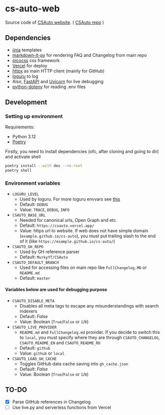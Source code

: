 # cs-auto-web

Source code of [CSAuto website](https://csauto.vercel.app). ( [CSAuto repo](https://github.com/MurkyYT/CSAuto) )

## Dependencies

- [jinja](https://jinja.palletsprojects.com) templates
- [markdown-it-py](https://github.com/executablebooks/markdown-it-py) for rendering FAQ and Changelog from main repo
- [picocss](https://picocss.com) css framework
- [Vercel](https://vercel.com) for deploy
- [httpx](https://www.python-httpx.org) as main HTTP client (mainly for GitHub)
- [loguru](https://github.com/Delgan/loguru) to log
- Also, [FastAPI](https://fastapi.tiangolo.com) and [Uvicorn](https://www.uvicorn.org) for live debugging
- [python-dotenv](https://github.com/theskumar/python-dotenv) for reading .env files

## Development

### Setting up environment

Requirements:

- Python 3.12
- [Poetry](https://python-poetry.org)

Firstly, you need to install dependencies (ofc, after cloning and going to dir) and activate shell

```bash
poetry install --with dev --no-root
poetry shell
```

### Environment variables

- `LOGURU_LEVEL`
  - Used by loguru. For more loguru envvars see [this](https://github.com/Delgan/loguru/blob/master/loguru/_defaults.py)
  - Default: `DEBUG`
  - Value: `TRACE`, `DEBUG`, `INFO`
- `CSAUTO_BASE_URL`
  - Needed for canonical urls, Open Graph and etc.
  - Default: `https://csauto.vercel.app/`
  - Value: https url to website. If web does not have simple domain (`example.github.io/cs-auto`), you must put trailing slash to the end of it (like `https://example.github.io/cs-auto/`)
- `CSAUTO_GH_REPO`
  - Used by GH reference parser
  - Default: `MurkyYT/CSAuto`
- `CSAUTO_DEFAULT_BRANCH`
  - Used for accessing files on main repo like `FullChangelog.MD` or `README.md`
  - Default: `master`

#### Variables below are used for debugging purpose

- `CSAUTO_DISABLE_META`
  - Disables all meta tags to escape any misunderstandings with search indexers
  - Default: *False*
  - Value: Boolean (`True`/`False` or `1`/`0`)
- `CSAUTO_LIVE_PROVIDER`
  - `README.md` and `FullChangelog.md` provider. If you decide to switch this to `local`, you must specify where they are through `CSAUTO_CHANGELOG`, `CSAUTO_README_EN` and `CSAUTO_README_RU`
  - Default: `github`
  - Value: `github` or `local`
- `CSAUTO_LOAD_GH_CACHE`
  - Toggles GitHub data cache saving into `gh_cache.json`
  - Default: *False*
  - Value: Boolean (`True`/`False` or `1`/`0`)

## TO-DO

- [x] Parse GitHub references in Changelog
- [ ] Use live.py and serverless functions from Vercel
